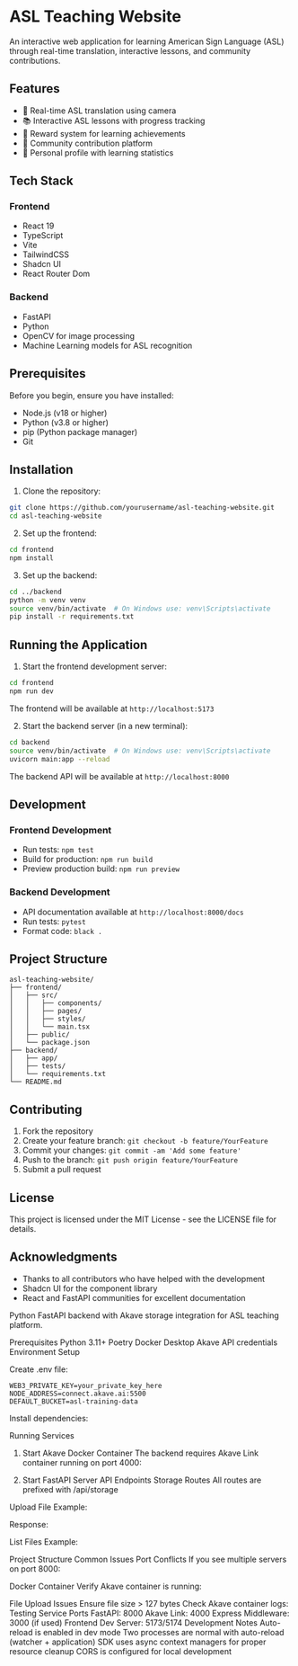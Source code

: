 # ASL Teaching Website

An interactive web application for learning American Sign Language (ASL) through real-time translation, interactive lessons, and community contributions.

## Features

- 🎥 Real-time ASL translation using camera
- 📚 Interactive ASL lessons with progress tracking
- 🌟 Reward system for learning achievements
- 🤝 Community contribution platform
- 👤 Personal profile with learning statistics

## Tech Stack

### Frontend

- React 19
- TypeScript
- Vite
- TailwindCSS
- Shadcn UI
- React Router Dom

### Backend

- FastAPI
- Python
- OpenCV for image processing
- Machine Learning models for ASL recognition

## Prerequisites

Before you begin, ensure you have installed:

- Node.js (v18 or higher)
- Python (v3.8 or higher)
- pip (Python package manager)
- Git

## Installation

1. Clone the repository:

```bash
git clone https://github.com/yourusername/asl-teaching-website.git
cd asl-teaching-website
```

2. Set up the frontend:

```bash
cd frontend
npm install
```

3. Set up the backend:

```bash
cd ../backend
python -m venv venv
source venv/bin/activate  # On Windows use: venv\Scripts\activate
pip install -r requirements.txt
```

## Running the Application

1. Start the frontend development server:

```bash
cd frontend
npm run dev
```

The frontend will be available at `http://localhost:5173`

2. Start the backend server (in a new terminal):

```bash
cd backend
source venv/bin/activate  # On Windows use: venv\Scripts\activate
uvicorn main:app --reload
```

The backend API will be available at `http://localhost:8000`

## Development

### Frontend Development

- Run tests: `npm test`
- Build for production: `npm run build`
- Preview production build: `npm run preview`

### Backend Development

- API documentation available at `http://localhost:8000/docs`
- Run tests: `pytest`
- Format code: `black .`

## Project Structure

```
asl-teaching-website/
├── frontend/
│   ├── src/
│   │   ├── components/
│   │   ├── pages/
│   │   ├── styles/
│   │   └── main.tsx
│   ├── public/
│   └── package.json
├── backend/
│   ├── app/
│   ├── tests/
│   └── requirements.txt
└── README.md
```

## Contributing

1. Fork the repository
2. Create your feature branch: `git checkout -b feature/YourFeature`
3. Commit your changes: `git commit -am 'Add some feature'`
4. Push to the branch: `git push origin feature/YourFeature`
5. Submit a pull request

## License

This project is licensed under the MIT License - see the LICENSE file for details.

## Acknowledgments

- Thanks to all contributors who have helped with the development
- Shadcn UI for the component library
- React and FastAPI communities for excellent documentation

Python FastAPI backend with Akave storage integration for ASL teaching platform.

Prerequisites
Python 3.11+
Poetry
Docker Desktop
Akave API credentials
Environment Setup

Create .env file:

```
WEB3_PRIVATE_KEY=your_private_key_here
NODE_ADDRESS=connect.akave.ai:5500
DEFAULT_BUCKET=asl-training-data
```

Install dependencies:

Running Services

1. Start Akave Docker Container
   The backend requires Akave Link container running on port 4000:

2. Start FastAPI Server
   API Endpoints
   Storage Routes
   All routes are prefixed with /api/storage

Upload File
Example:

Response:

List Files
Example:

Project Structure
Common Issues
Port Conflicts
If you see multiple servers on port 8000:

Docker Container
Verify Akave container is running:

File Upload Issues
Ensure file size > 127 bytes
Check Akave container logs:
Testing
Service Ports
FastAPI: 8000
Akave Link: 4000
Express Middleware: 3000 (if used)
Frontend Dev Server: 5173/5174
Development Notes
Auto-reload is enabled in dev mode
Two processes are normal with auto-reload (watcher + application)
SDK uses async context managers for proper resource cleanup
CORS is configured for local development
